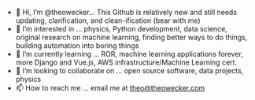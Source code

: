 - 👋 Hi, I’m @theowecker... This Github is relatively new and still needs updating, clarification, and clean-ification (bear with me)
- 👀 I’m interested in ... physics, Python development, data science, original research on machine learning, finding better ways to do things, building automation into boring things
- 🌱 I’m currently learning ... ROR, machine learning applications forever, more Django and Vue.js, AWS infrastructure/Machine Learning cert.
- 💞️ I’m looking to collaborate on ... open source software, data projects, physics
- 📫 How to reach me ... email me at theo@theowecker.com

<!---
theowecker/theowecker is a ✨ special ✨ repository because its `README.md` (this file) appears on your GitHub profile.
You can click the Preview link to take a look at your changes.
--->
